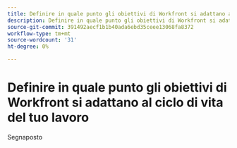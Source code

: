 ```yaml
---
title: Definire in quale punto gli obiettivi di Workfront si adattano al ciclo di vita del tuo lavoro
description: Definire in quale punto gli obiettivi di Workfront si adattano al ciclo di vita del tuo lavoro
source-git-commit: 391492aecf1b1b40ada6ebd35ceee13068fa8372
workflow-type: tm+mt
source-wordcount: '31'
ht-degree: 0%

---
```


# Definire in quale punto gli obiettivi di Workfront si adattano al ciclo di vita del tuo lavoro

Segnaposto
